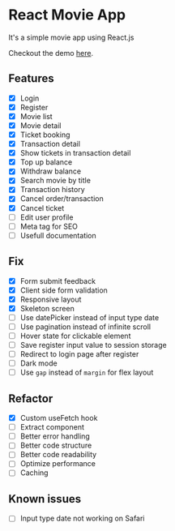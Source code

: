 # React Movie App

It's a simple movie app using React.js

Checkout the demo [here](https://seacinema.vercel.app/).

## Features

- [x] Login
- [x] Register
- [x] Movie list
- [x] Movie detail
- [x] Ticket booking
- [x] Transaction detail
- [x] Show tickets in transaction detail
- [x] Top up balance
- [x] Withdraw balance
- [x] Search movie by title
- [x] Transaction history
- [x] Cancel order/transaction
- [x] Cancel ticket
- [ ] Edit user profile
- [ ] Meta tag for SEO
- [ ] Usefull documentation

## Fix

- [x] Form submit feedback
- [x] Client side form validation
- [x] Responsive layout
- [x] Skeleton screen
- [ ] Use datePicker instead of input type date
- [ ] Use pagination instead of infinite scroll
- [ ] Hover state for clickable element
- [ ] Save register input value to session storage
- [ ] Redirect to login page after register
- [ ] Dark mode
- [ ] Use `gap` instead of `margin` for flex layout

## Refactor

- [x] Custom useFetch hook
- [ ] Extract component
- [ ] Better error handling
- [ ] Better code structure
- [ ] Better code readability
- [ ] Optimize performance
- [ ] Caching

## Known issues

- [ ] Input type date not working on Safari
